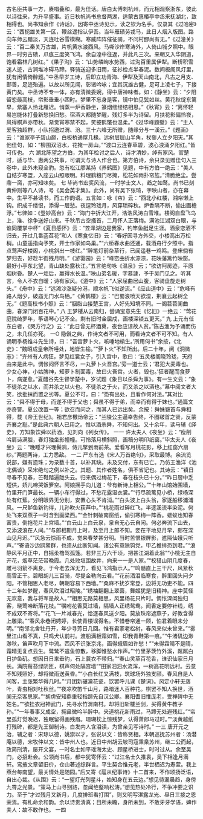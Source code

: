 <!-- { "loadSidebar": true } -->
古名臣共事一方，赓唱叠和，最为佳话。唐白太傅刺杭州，而元相观察浙东，彼此以诗往来，为升平盛事。近日秋帆尚书总督两湖，适蒙古惠椿亭中丞来抚湖北，致相得也。尚书知余作《诗话》，因寄中丞诗见示，读之钦为名手。仅录其《过哈密》云：“西扼雄关第一区，鞭丝遥指认伊吾。当年雁碛劳戎马，此日人烟入版图。路向车师云黯淡，天连吐谷雪模糊。寒威阵阵催征骑，不问村醪尚有无。”《过潼关》云：“百二秦关万古雄，片帆黄水渡西风。马嘶沙岸寒涛外，人倚山城夕照中。眼界一时穷古碛，爪痕三度笑飞鸿。余自湟中往返，并此凡三次。来朝又入华阴道，饱看霜林几树红。”《果子沟》云：“山势嶙峋水势西，过沟百里属伊犁。断桥积雪迷人迹，古涧堆冰碍马蹄。驿骑送迎多旧雨，征衫检点半春泥。数间板阁风灯里，犹有闲情倚醉题。”中丞早岁工诗，后即立功青海、伊犁及天山南北，凡古之月支、鄯善，足迹殆遍。以故以所见闻，彰诸吟咏；宜其沉雄古健，足可上凌七子，下接黄门矣。中丞诗不专一体，亦有清微委婉，得中唐神味者。如：《静坐》云：“夕阳留恋最高枝，帘影垂垂小困时。梦里不忘身是客，镜中怕见鬓如丝。黄花秋绽东篱早，紫塞人怜北雁迟。悄蒸一炉香静坐，篆烟缕缕结相思。”《秋宵》云：“离怀轻易岂能休打叠新愁换旧愁。宿酒大都随梦醒，残灯多半为诗留。月扶花影偏怜夜，风得棋声亦带秋。渐觉宵寒禁不起，笑披鹤氅也温柔。”《过华峰题壁》云：“主人爱客独超群，小队招邀过渭、汾。三十六峰无所赠，随缘分与一溪云。”《题画》云：“谁家亭子碧山巅，白板桥通屋几椽。远树层层山半角，杖藜人立夕阳天。”其他佳句，如：“柳围双沼水，花掩一房山。”“渡口云连春草碧，波心浪涌夕阳红。”皆可传也。
六
湖北陈望之方伯，为其年检讨之后人，诗才清妙，绰有家风。官楚时，适与毕、惠两公共事，可谓天与诗人作合也。第方伯诗，余只录见赠佳句入三卷中，此外未窥全豹。忽有松江廖某持《养鹤图》见题，中有方伯一绝云：“美人自结岁寒盟，入座云山照眼明。料理鹤粮门尽掩，松花如雨扑帘旌。”清脆绝尘。尝鼎一脔，亦可知味矣。
七
毕尚书宏奖风流，一时学士文人，趋之如鹜。尚书已刻黄仲则等八人诗，号《吴会英才集》。此外，尚有吴下张琦，字映山者，亦在幕中。生平不甚读书，而工作韵语。五言如：咏《帘》云：“西北小红楼，湘帘懒上钩。织成千缕恨，添得一层愁。夜逗玲珑月，风穿琐碎秋。炉香隔不断，偷出画檐浮。”七律如：《登妙高台》云：“海门中折大江开，浩浩风涛白雪堆。楼阁自盘飞鸟上，淮、徐争送好山来。千秋吊古空搔首，二月怀人正落梅。满池江湖双白眼，与谁同覆掌中杯”《夏日感怀》云：“笠泽湖边是我家，钓竿鱼艇足生涯。酒泉恋酒不归去，开过几番菡萏花”和人《寒食忆旧》云：“春好因寻方外交，小楼高出万松梢。山童遥指向予笑，开士作家如鸟巢。”“六桥春水曲还通，载酒舟行夕照中。指点莺声好楼阁，小桃斜出一枝红。”“醉笔灯前杂草行，已闻遥巷一鸡鸣。登床倘有梦归去，好趁半街残月明。”《游霭园》云：“峰峦曲折水淙淙，花映藩篱竹映窗。最好小亭东北望，青山缺处露秋江。”五言绝句咏《温泉》云；“欲访阿房迹，平原烟树昏。楚人一炬后，赢得水长温。”映山弟名瑗，字慕蘧，予于吴门见之。听其言，令人不衣自暖；诗有家风。《道中》云：“人家屈曲居山腹，客骑盘旋走树头。”《舟中》云：“远滩沙涨疑分港，顺水帆飞似逆流。”《应山道中》云：“危峰有路人烟少，破庙无门水鸟栖。”《黄鹤楼》云：“巴蜀浪喷天欲湿，荆襄云起树全无。”《题高校书小照》云：“胭脂山接楚王宫，人好先知境不同。一阁苕苕阑曲曲，春深门闭百花中。”
八
王梦楼从云南归，尝诵宝意先生《忆旧》一绝云：“莺花庭院绮罗年，筝语琴心记不全。剩有旧时金屈戍，画楼深锁五更天。”
九
上元有任东白者，《哭方行之》云：“此日曾无杯酒奠，夜台应谅故人贫。”陈古渔为予诵而伤之，未几任亦死。
一O
隐僻之典，作诗文者不可用，而看诗文者不可不知。有人诵明季杨维斗先生诗，曰：“吾宫萝卜火，咳唾地榆生。’所用何书”余按，《北史》：“魏昭成皇帝所唾处，地皆生榆。”“萝卜火”不知所出。后二十年，阅《洞微志》：“齐州有人病狂，梦见红裳女子，引入宫中，歌曰：‘五灵楼阁晓玲珑，天府由来是此中。惆怅闷怀言不尽，一丸萝卜火吾宫。’旁一道士云；‘君犯大麦毒也。少女心神，小姑脾神，知萝卜制面毒，故曰火吾宫。火者，毁也。’狂者醒而食萝卜，病遂愈。”夏醴谷先生督学楚中，岁试题《象日以杀舜为事》。有一生文云：“象不徒杀之以水，而并杀之以火也。不徒杀之于火，而又杀之以酒也。”幕中阅文者大笑，欲批抹而置之劣等。夏公不可，曰：“恐有出处，且看作何对法。”其对比云：“舜不得于母，而遂不得于父也；舜虽不得于弟，而幸而有得于妹也。”通篇文亦奇警。夏公改置一等；欲召而问之，而其人已远出矣。余按：舜妹皲首与舜相得，载《帝王世纪》。祖君彦檄炀帝云：“兰陵公主逼幸告终，不图皲首之贤，反蒙齐襄之耻。”是此典六朝人已用之。惟以酒杀舜，不知何出。又十余年，读马辅《绎史》，方知象饮舜以药酒，见刘向《列女传》。
一一
许太夫人《夜坐》云：“瘦削吟肩诗满腔，春灯独坐影幢幢。可怜落月横斜照，画稿分明印纸窗。”毕太夫人《夜坐》云：“晚睡才兴理鬓鸦，侍儿擎到雨前茶。爱看写月桃花影，移上红窗六扇纱。”两题两诗，工力悉敌。
一二
严东有选《宋人万首绝句》，采取最博。余流览说部，嫌有遗珠；为录数十首，以补其缺。未及交付，东有已亡。乃仿王渔洋《池北偶谈》采宋绝句之例以补之。其题、其作者姓名，俱不省记也。其诗云：“镇日寻春不见春，芒鞋踏遍陇头云。归来偶过梅花下，春在枝头已十分。”“昨日厨中乏短供，娇儿啼哭饭箩空。阿娘摇手向儿道：爷有新诗上相公。”“十年山馆始围墙，竹里开门笋最长。一辆小车行得过，不愁花露湿衣裳。”“行尽疏篱见小桥，绿杨深处有红蕉。分明眼界无分别，安置心头不肯消。”“白头波上白头翁，家逐船移浦浦风。一尺鲈鱼新钓得，儿孙吹火荻芦中。”“桃花雨过碎红飞，半逐溪流半染泥。何处飞来双燕子一时含到画梁西。”“金针刺破南窗纸，偷引寒梅一阵香。蝼蚁也知春富贵，倒拖花片上宫墙。”“白云山上白云泉，泉自无心云自闲。何必奔流下山去，又添波浪在人间。”“与郎相期月上时，及至月上郎不知。妾在平地见月早，郎在深山见月迟。”“风急云惊雨不成，觉来春梦甚分明。当时苦恨银屏影，遮隔仙娥只听声。”“寄语沙边鸥鹭群，也须从此断知闻。诸公有意除钩党，甲乙推排恐到君。”“浪静风平月正中，自摇柔橹驾孤篷。若非三万六干顷，把甚江湖着此翁”“小桃无主自开花，烟草茫茫带晚霞。几处败垣围故井，向来一一是人家。”“校猎山阴几度春，雕弓羽箭不离身。于今老去浑无力，看见飞鸿指示人。”“鸣髓直上三干尺，风紧秋高雪正干。碧眼胡儿三百骑，尽提金勒向云看。”“花前洒泪临寒食，醉里回头问夕阳。不管相思人老尽，朝朝容易下西墙。”“桑麻不扰岁常登，边将无功吏不能。四十二年如梦醒，春风吹泪过昭陵。”“绣袖翻翻上翠茵，舞姬犹是旧精神。座中莫怪无欢意，我与将军是故人。”“相思无路莫相思，风里杨花只片时。惆怅深闺独归客，晓莺啼断落花枝。”“嘱咐花香莫过墙，隔墙人正绣鸳鸯。闻香定要停针线，绣不成双不寄将。”“花飞一片减春光，恰逐春风送夕阳。莫放珠帘遮燕子，好教含得上雕梁。”“春风永巷闭娉婷，长使青楼误得名。不惜卷帘通一顾，怕君着眼未分明。”“南邻北舍牡丹开，年少寻芳日几回。惟有君家老松树，春风来似未曾来。”“雾里江山看不真，只鸡犬认前村。渡船满板霜如雪，印我青鞋第一痕。”“牛渚矶边渺渺秋，笛声吹月下中流。西风不识张京兆，画得蛾眉如许愁！”“未得霜晴不是晴，霜晴无复点云生。鹭鸶不遣鱼惊散，移脚惟愁水作声。”“竹里茅茨竹外溪，粼粼白日护鱼矶。想因日日来垂钓，石上蓑衣不带归。”“春山灵草百花香，谁识仙家日月长。满院莓苔绿阴匝，棋声何处隔宫墙”“田家汩汩水流浑，一树高花明远村。云意不知残照好，却将微雨送黄昏。”“小白长红又满枝，筑球场外独支颐。春风自是人间客，主张繁华得几时。”“月团新碾瀹花瓷，饮罢呼儿课《楚词》。风定小轩无落叶，青虫相对吐秋丝。”“夜凉吹笛千山月，路暗迷人百种花。棋罢不知人换世，酒阑无奈客思家。”“胡虏安知鼎重轻指踪先自汉公卿。襄阳耆旧惟庞老，受禅碑中无姓名。”“欲挂衣冠神武门，先寻水竹渭南村。却将旧斩楼兰剑，买得黄牛教子孙。”“一年春事又成空，拥鼻微吟半醉中。夹道桃花新雨过，马蹄无处避残红。”“帘里孤灯觉晚迟，独眠留得画残眉。珊瑚枕上惊残梦，认得萧郎马过时。”“淡黄越纸打残碑，都是先王御制诗。白发内人含泪读，为曾亲见写诗时。”
一三
唐开元之治，辅之者：宋琼以德，姚崇以才，张说以文：皆称贤相。本朝巡抚苏州者：汤潜庵以德，宋牧仲以文：皆中州人也。近日中州胡云坡司寇秉臬苏州，继二公而起，政简刑清，屡开文宴，一时名士如平瑶海太史、顾星桥进士，时时过从。余至吴门，必招赴会。公领尚书后，都中犹寄怀云：“过江名士久推袁，吴下相逢月满轩。鸾掖文章留旧价，仓山著述综群言。平生契合惟元老，半世栖迟为寿萱。我上燕台每南望，最关情处是随园。”后又寄《扈从纪事诗》十二首来，不作颂扬泛语，自出心裁。《从围》云：“一望灯光列星斗，始知身在五云边。”想见待漏晨趋，身傍九霄之光景。“策马上山寻别路，忽闻绝壑响松涛。”想见热处冷行，不争冲要之识力。至于“才过残月又新月，几度排班看打围”，则又明写湛露龙光、昼日三接之恩荣焉。有札命余和韵。余以诗贵清真；目所未瞻，身所未到，不敢牙牙学语，婢作夫人：故不敢作也。
一四
